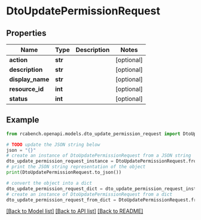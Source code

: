 # DtoUpdatePermissionRequest


## Properties

Name | Type | Description | Notes
------------ | ------------- | ------------- | -------------
**action** | **str** |  | [optional] 
**description** | **str** |  | [optional] 
**display_name** | **str** |  | [optional] 
**resource_id** | **int** |  | [optional] 
**status** | **int** |  | [optional] 

## Example

```python
from rcabench.openapi.models.dto_update_permission_request import DtoUpdatePermissionRequest

# TODO update the JSON string below
json = "{}"
# create an instance of DtoUpdatePermissionRequest from a JSON string
dto_update_permission_request_instance = DtoUpdatePermissionRequest.from_json(json)
# print the JSON string representation of the object
print(DtoUpdatePermissionRequest.to_json())

# convert the object into a dict
dto_update_permission_request_dict = dto_update_permission_request_instance.to_dict()
# create an instance of DtoUpdatePermissionRequest from a dict
dto_update_permission_request_from_dict = DtoUpdatePermissionRequest.from_dict(dto_update_permission_request_dict)
```
[[Back to Model list]](../README.md#documentation-for-models) [[Back to API list]](../README.md#documentation-for-api-endpoints) [[Back to README]](../README.md)


